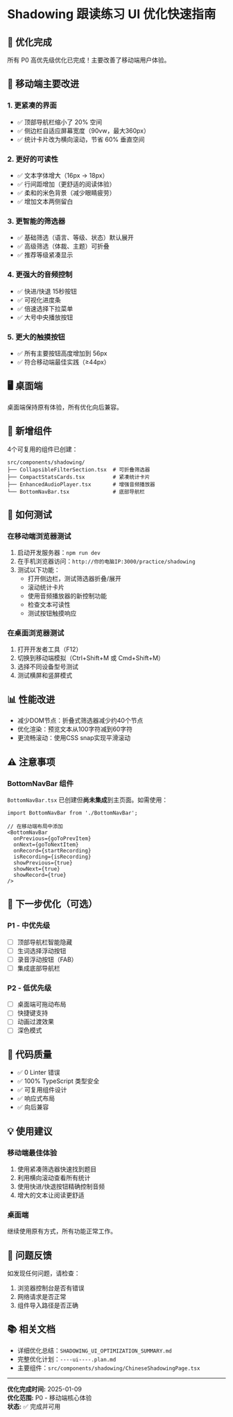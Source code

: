 # Shadowing 跟读练习 UI 优化快速指南

## 🎉 优化完成

所有 P0 高优先级优化已完成！主要改善了移动端用户体验。

## 📱 移动端主要改进

### 1. 更紧凑的界面
- ✅ 顶部导航栏缩小了 20% 空间
- ✅ 侧边栏自适应屏幕宽度（90vw，最大360px）
- ✅ 统计卡片改为横向滚动，节省 60% 垂直空间

### 2. 更好的可读性
- ✅ 文本字体增大（16px → 18px）
- ✅ 行间距增加（更舒适的阅读体验）
- ✅ 柔和的米色背景（减少眼睛疲劳）
- ✅ 增加文本两侧留白

### 3. 更智能的筛选器
- ✅ 基础筛选（语言、等级、状态）默认展开
- ✅ 高级筛选（体裁、主题）可折叠
- ✅ 推荐等级紧凑显示

### 4. 更强大的音频控制
- ✅ 快进/快退 15秒按钮
- ✅ 可视化进度条
- ✅ 倍速选择下拉菜单
- ✅ 大号中央播放按钮

### 5. 更大的触摸按钮
- ✅ 所有主要按钮高度增加到 56px
- ✅ 符合移动端最佳实践（≥44px）

## 🖥️ 桌面端
桌面端保持原有体验，所有优化向后兼容。

## 📂 新增组件

4个可复用的组件已创建：

```
src/components/shadowing/
├── CollapsibleFilterSection.tsx  # 可折叠筛选器
├── CompactStatsCards.tsx         # 紧凑统计卡片
├── EnhancedAudioPlayer.tsx       # 增强音频播放器
└── BottomNavBar.tsx              # 底部导航栏
```

## 🔧 如何测试

### 在移动端浏览器测试
1. 启动开发服务器：`npm run dev`
2. 在手机浏览器访问：`http://你的电脑IP:3000/practice/shadowing`
3. 测试以下功能：
   - 打开侧边栏，测试筛选器折叠/展开
   - 滚动统计卡片
   - 使用音频播放器的新控制功能
   - 检查文本可读性
   - 测试按钮触摸响应

### 在桌面浏览器测试
1. 打开开发者工具（F12）
2. 切换到移动端模拟（Ctrl+Shift+M 或 Cmd+Shift+M）
3. 选择不同设备型号测试
4. 测试横屏和竖屏模式

## 📊 性能改进

- 减少DOM节点：折叠式筛选器减少约40个节点
- 优化渲染：预览文本从100字符减到60字符
- 更流畅滚动：使用CSS snap实现平滑滚动

## ⚠️ 注意事项

### BottomNavBar 组件
`BottomNavBar.tsx` 已创建但**尚未集成**到主页面。如需使用：

```tsx
import BottomNavBar from './BottomNavBar';

// 在移动端布局中添加
<BottomNavBar
  onPrevious={goToPrevItem}
  onNext={goToNextItem}
  onRecord={startRecording}
  isRecording={isRecording}
  showPrevious={true}
  showNext={true}
  showRecord={true}
/>
```

## 🚀 下一步优化（可选）

### P1 - 中优先级
- [ ] 顶部导航栏智能隐藏
- [ ] 生词选择浮动按钮
- [ ] 录音浮动按钮（FAB）
- [ ] 集成底部导航栏

### P2 - 低优先级
- [ ] 桌面端可拖动布局
- [ ] 快捷键支持
- [ ] 动画过渡效果
- [ ] 深色模式

## 📝 代码质量

- ✅ 0 Linter 错误
- ✅ 100% TypeScript 类型安全
- ✅ 可复用组件设计
- ✅ 响应式布局
- ✅ 向后兼容

## 💡 使用建议

### 移动端最佳体验
1. 使用紧凑筛选器快速找到题目
2. 利用横向滚动查看所有统计
3. 使用快进/快退按钮精确控制音频
4. 增大的文本让阅读更舒适

### 桌面端
继续使用原有方式，所有功能正常工作。

## 🐛 问题反馈

如发现任何问题，请检查：
1. 浏览器控制台是否有错误
2. 网络请求是否正常
3. 组件导入路径是否正确

## 📚 相关文档

- 详细优化总结：`SHADOWING_UI_OPTIMIZATION_SUMMARY.md`
- 完整优化计划：`----ui----.plan.md`
- 主要组件：`src/components/shadowing/ChineseShadowingPage.tsx`

---

**优化完成时间:** 2025-01-09  
**优化范围:** P0 - 移动端核心体验  
**状态:** ✅ 完成并可用

